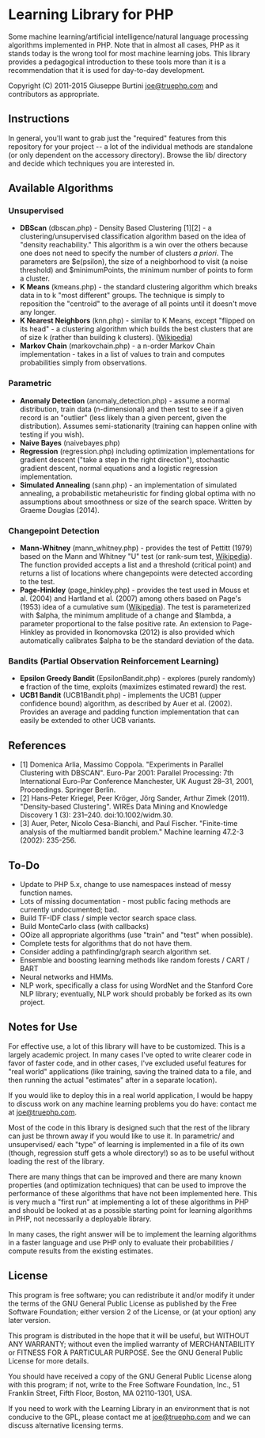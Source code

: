 # Learning Library for PHP 
Some machine learning/artificial intelligence/natural language processing algorithms implemented in PHP. Note that in almost all cases, PHP as it stands today is the wrong tool for most machine learning jobs. This library provides a pedagogical introduction to these tools more than it is a recommendation that it is used for day-to-day development.

Copyright (C) 2011-2015 Giuseppe Burtini <joe@truephp.com> and contributors as appropriate. 

## Instructions

In general, you'll want to grab just the "required" features from this repository for your project -- a lot of the individual methods are standalone (or only dependent on the accessory directory). Browse the lib/ directory and decide which techniques you are interested in.

## Available Algorithms

### Unsupervised
* **DBScan** (dbscan.php) - Density Based Clustering [1][2] - a clustering/unsupervised classification algorithm based on the idea of "density reachability." This algorithm is a win over the others because one does not need to specify the number of clusters _a priori_. The parameters are $e(psilon), the size of a neighborhood to visit (a noise threshold) and $minimumPoints, the minimum number of points to form a cluster.
* **K Means** (kmeans.php) - the standard clustering algorithm which breaks data in to k "most different" groups. The technique is simply to reposition the "centroid" to the average of all points until it doesn't move any longer.
* **K Nearest Neighbors** (knn.php) - similar to K Means, except "flipped on its head" - a clustering algorithm which builds the best clusters that are of size k (rather than building k clusters). ([Wikipedia](http://en.wikipedia.org/wiki/K-nearest_neighbors_algorithm))
* **Markov Chain** (markovchain.php) - a n-order Markov Chain implementation - takes in a list of values to train and computes probabilities simply from observations.

### Parametric
* **Anomaly Detection** (anomaly\_detection.php) - assume a normal distribution, train data (n-dimensional) and then test to see if a given record is an "outlier" (less likely than a given percent, given the distribution). Assumes semi-stationarity (training can happen online with testing if you wish). 
* **Naive Bayes** (naivebayes.php)
* **Regression** (regression.php) including optimization implementations for gradient descent ("take a step in the right direction"), stochastic gradient descent, normal equations and a logistic regression implementation.
* **Simulated Annealing** (sann.php) - an implementation of simulated annealing, a probabilistic metaheuristic for finding global optima with no assumptions about smoothness or size of the search space. Written by Graeme Douglas (2014).

### Changepoint Detection
* **Mann-Whitney** (mann\_whitney.php) - provides the test of Pettitt (1979) based on the Mann and Whitney "U" test (or rank-sum test, [Wikipedia](https://en.wikipedia.org/wiki/Mann%E2%80%93Whitney_U_test)). The function provided accepts a list and a threshold (critical point) and returns a list of locations where changepoints were detected according to the test.
* **Page-Hinkley** (page\_hinkley.php) - provides the test used in Mouss et al. (2004) and Hartland et al. (2007) among others based on Page's (1953) idea of a cumulative sum ([Wikipedia](https://en.wikipedia.org/wiki/CUSUM)). The test is parameterized with $alpha, the minimum amplitude of a change and $lambda, a parameter proportional to the false positive rate. An extension to Page-Hinkley as provided in Ikonomovska (2012) is also provided which automatically calibrates $alpha to be the standard deviation of the data.

### Bandits (Partial Observation Reinforcement Learning)
* **Epsilon Greedy Bandit** (EpsilonBandit.php) - explores (purely randomly) **e** fraction of the time, exploits (maximizes estimated reward) the rest.
* **UCB1 Bandit** (UCB1Bandit.php) - implements the UCB1 (upper confidence bound) algorithm, as described by Auer et al. (2002). Provides an average and padding function implementation that can easily be extended to other UCB variants.

## References
* [1] Domenica Arlia, Massimo Coppola. "Experiments in Parallel Clustering with DBSCAN". Euro-Par 2001: Parallel Processing: 7th International Euro-Par Conference Manchester, UK August 28–31, 2001, Proceedings. Springer Berlin.
* [2] Hans-Peter Kriegel, Peer Kröger, Jörg Sander, Arthur Zimek (2011). "Density-based Clustering". WIREs Data Mining and Knowledge Discovery 1 (3): 231–240. doi:10.1002/widm.30.
* [3] Auer, Peter, Nicolo Cesa-Bianchi, and Paul Fischer. "Finite-time analysis of the multiarmed bandit problem." Machine learning 47.2-3 (2002): 235-256.

## To-Do

* Update to PHP 5.x, change to use namespaces instead of messy function names.
* Lots of missing documentation - most public facing methods are currently undocumented; bad.
* Build TF-IDF class / simple vector search space class.
* Build MonteCarlo class (with callbacks)
* OOize all appropriate algorithms (use "train" and "test" when possible).
* Complete tests for algorithms that do not have them.
* Consider adding a pathfinding/graph search algorithm set.
* Ensemble and boosting learning methods like random forests / CART / BART
* Neural networks and HMMs.
* NLP work, specifically a class for using WordNet and the Stanford Core NLP library; eventually, NLP work should probably be forked as its own project.

## Notes for Use

For effective use, a lot of this library will have to be customized. This is a largely academic project. In many cases I've opted to write clearer code in favor of faster code, and in other cases, I've excluded useful features for "real world" applications (like training, saving the trained data to a file, and then running the actual "estimates" after in a separate location). 

If you would like to deploy this in a real world application, I would be happy to discuss work on any machine learning problems you do have: contact me at joe@truephp.com.

Most of the code in this library is designed such that the rest of the library can just be thrown away if you would like to use it. In parametric/ and unsupervised/ each "type" of learning is implemented in a file of its own (though, regression stuff gets a whole directory!) so as to be useful without loading the rest of the library.

There are many things that can be improved and there are many known properties (and optimization techniques) that can be used to improve the performance of these algorithms that have not been implemented here. This is very much a "first run" at implementing a lot of these algorithms in PHP and should be looked at as a possible starting point for learning algorithms in PHP, not necessarily a deployable library.

In many cases, the right answer will be to implement the learning algorithms in a faster language and use PHP only to evaluate their probabilities / compute results from the existing estimates. 

## License

This program is free software; you can redistribute it and/or modify it under the terms of the GNU General Public License as published by the Free Software Foundation; either version 2 of the License, or (at your option) any later version.

This program is distributed in the hope that it will be useful, but WITHOUT ANY WARRANTY; without even the implied warranty of MERCHANTABILITY or FITNESS FOR A PARTICULAR PURPOSE.  See the GNU General Public License for more details. 

You should have received a copy of the GNU General Public License along with this program; if not, write to the Free Software Foundation, Inc., 51 Franklin Street, Fifth Floor, Boston, MA  02110-1301, USA.

If you need to work with the Learning Library in an environment that is not conducive to the GPL, please contact me at <joe@truephp.com> and we can discuss alternative licensing terms.

